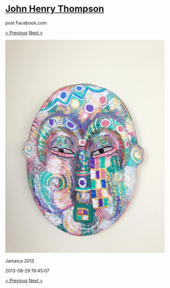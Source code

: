 # [John Henry Thompson](../README.md)
post Facebook.com

[< Previous](2013-08-29-41.md) [Next >](2013-08-29-43.md)

[![](../media/2013-08-29/Jamaica-2053.jpg)](../README.md)

Jamaica 2013

2013-08-29 19:45:07

[< Previous](2013-08-29-41.md) [Next >](2013-08-29-43.md)